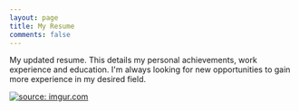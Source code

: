 ```yaml
---
layout: page
title: My Resume
comments: false
---
```

<p>My updated resume. This details my personal achievements, work experience and education. I'm always looking for new opportunities to gain more experience in my desired field.</p>

 <a href="https://imgur.com/FdO9N1N"><img src="https://i.imgur.com/FdO9N1N.jpg" title="source: imgur.com" /></a>
         
